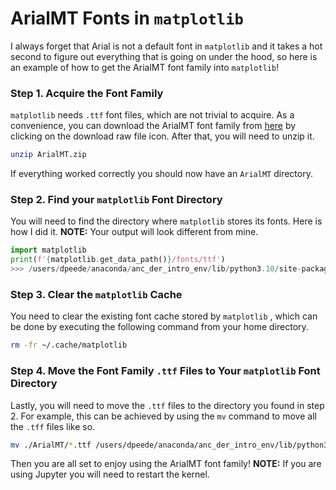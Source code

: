 # ArialMT Fonts in  `matplotlib`

I always forget that Arial is not a default font in `matplotlib` and it takes a hot second to figure out everything that is going on under the hood, so here is an example of how to get the ArialMT font family into `matplotlib`!


### Step 1. Acquire the Font Family

`matplotlib` needs `.ttf` font files, which are not trivial to acquire. As a convenience, you can download the ArialMT font family from [here](https://github.com/David-Peede/gist-hub/blob/main/data/ArialMT.zip) by clicking on the download raw file icon. After that, you will need to unzip it.

```bash
unzip ArialMT.zip
```

If everything worked correctly you should now have an `ArialMT` directory.


### Step 2. Find your  `matplotlib`  Font Directory

You will need to find the directory where `matplotlib` stores its fonts. Here is how I did it. __NOTE:__ Your output will look different from mine.

```python
import matplotlib
print(f'{matplotlib.get_data_path()}/fonts/ttf')
>>> /users/dpeede/anaconda/anc_der_intro_env/lib/python3.10/site-packages/matplotlib/mpl-data/fonts/ttf
```


### Step 3. Clear the  `matplotlib`  Cache

You need to clear the existing font cache stored by `matplotlib` , which can be done by executing the following command from your home directory.

```bash
rm -fr ~/.cache/matplotlib
```


### Step 4. Move the Font Family `.ttf`  Files to Your  `matplotlib`  Font Directory

Lastly, you will need to move the `.ttf` files to the directory you found in step 2. For example, this can be achieved by using the `mv` command to move all the `.tff` files like so.

```bash
mv ./ArialMT/*.ttf /users/dpeede/anaconda/anc_der_intro_env/lib/python3.10/site-packages/matplotlib/mpl-data/fonts/ttf
```

Then you are all set to enjoy using the ArialMT font family! __NOTE:__ If you are using Jupyter you will need to restart the kernel.